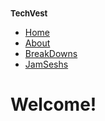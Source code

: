 <!DOCTYPE html>
<html>
	<head>
		<font size = "2"><b>TechVest</b></font>
	</head>
	<body>
		<nav>
    		<ul>
        		<li><a href="/Home">Home</a></li>
	        	<li><a href="/AboutUs">About</a></li>
        		<li><a href="/BreakDowns">BreakDowns</a></li>
        		<li><a href="/JamSeshs">JamSeshs</a></li>
    		</ul>
		</nav>
		<div class="container">
    		<div class="blurb">
        		<h1>Welcome!</h1>
			

</html>


